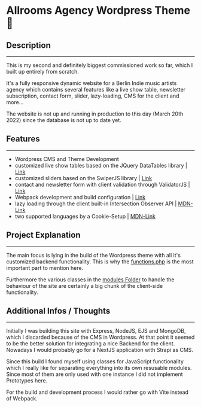# Allrooms Agency Wordpress Theme :musical_note:

## Description

---

This is my second and definitely biggest commissioned work so far, which I built up entirely from scratch.

It's a fully responsive dynamic website for a Berlin Indie music artists agency which contains several features like a live show table, newsletter subscription, contact form, slider, lazy-loading, CMS for the client and more...

The website is not up and running in production to this day (March 20th 2022) since the database is not up to date yet.

## Features

---

-   Wordpress CMS and Theme Development
-   customized live show tables based on the JQuery DataTables library | [Link](https://datatables.net/)
-   customized sliders based on the SwiperJS library | [Link](https://swiperjs.com/)
-   contact and newsletter form with client validation through ValidatorJS | [Link](https://www.npmjs.com/package/validatorjs)
-   Webpack development and build configuration | [Link](https://webpack.js.org/)
-   lazy loading through the client built-in Intersection Observer API | [MDN-Link](https://developer.mozilla.org/en-US/docs/Web/API/Intersection_Observer_API)
-   two supported languages by a Cookie-Setup | [MDN-Link](https://developer.mozilla.org/en-US/docs/Web/API/Document/cookie)

## Project Explanation

---

The main focus is lying in the build of the Wordpress theme with all it's customized backend functionality. This is why the [functions.php](/wp-content/themes/allrooms-theme/functions.php) is the most important part to mention here.

Furthermore the various classes in the [modules Folder](/wp-content/themes/allrooms-theme/src/js/modules/) to handle the behaviour of the site are certainly a big chunk of the client-side functionality.

## Additional Infos / Thoughts

---

Initially I was building this site with Express, NodeJS, EJS and MongoDB, which I discarded because of the CMS in Wordpress. At that point it seemed to be the better solution for integrating a nice Backend for the client. Nowadays I would probably go for a NextJS application with Strapi as CMS.

Since this build I found myself using classes for JavaScript functionality which I really like for separating everything into its own resusable modules. Since most of them are only used with one instance I did not implement Prototypes here.

For the build and development process I would rather go with Vite instead of Webpack.

